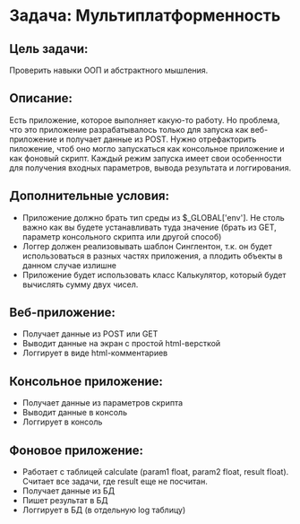 Задача: Мультиплатформенность
=======

Цель задачи:
-------
Проверить навыки ООП и абстрактного мышления.

Описание:
-------
Есть приложение, которое выполняет какую-то работу. Но проблема, что это приложение разрабатывалось только для запуска как веб-приложение и получает данные из POST. Нужно отрефакторить пиложение, чтоб оно могло запускаться как консольное приложение и как фоновый скрипт. Каждый режим запуска имеет свои особенности для получения входных параметров, вывода результата и логгирования.

Дополнительные условия:
-------
* Приложение должно брать тип среды из $_GLOBAL['env']. Не столь важно как вы будете устанавливать туда значение (брать из GET, параметр консольного скрипта или другой способ)
* Логгер должен реализовывать шаблон Синглентон, т.к. он будет использоваться в разных частях приложения, а плодить объекты в данном случае излишне
* Приложение будет использовать класс Калькулятор, который будет вычислять сумму двух чисел.

Веб-приложение:
-------
* Получает данные из POST или GET
* Выводит данные на экран с простой html-версткой
* Логгирует в виде html-комментариев

Консольное приложение:
-------
* Получает данные из параметров скрипта
* Выводит данные в консоль
* Логгирует в консоль

Фоновое приложение:
-------
* Работает с таблицей calculate (param1 float, param2 float, result float). Считает все задачи, где result еще не посчитан.
* Получает данные из БД
* Пишет результат в БД
* Логгирует в БД (в отдельную log таблицу)
